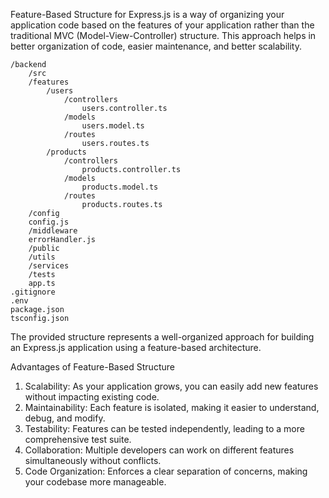 Feature-Based Structure for Express.js is a way of organizing your application code based on the features of your application rather than the traditional MVC (Model-View-Controller) structure. This approach helps in better organization of code, easier maintenance, and better scalability.

```
/backend
    /src
    /features
        /users
            /controllers
                users.controller.ts
            /models
                users.model.ts
            /routes
                users.routes.ts
        /products
            /controllers
                products.controller.ts
            /models
                products.model.ts
            /routes
                products.routes.ts
    /config
    config.js
    /middleware
    errorHandler.js
    /public
    /utils
    /services
    /tests
    app.ts
.gitignore
.env
package.json
tsconfig.json

```

The provided structure represents a well-organized approach for building an Express.js application using a feature-based architecture. 

Advantages of Feature-Based Structure

1. Scalability: As your application grows, you can easily add new features without impacting existing code.
2. Maintainability: Each feature is isolated, making it easier to understand, debug, and modify.
3. Testability: Features can be tested independently, leading to a more comprehensive test suite.
4. Collaboration: Multiple developers can work on different features simultaneously without conflicts.
5. Code Organization: Enforces a clear separation of concerns, making your codebase more manageable.


